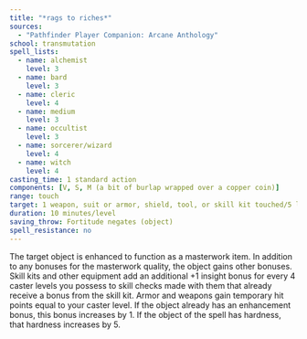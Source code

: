 ```yaml
---
title: "*rags to riches*"
sources:
  - "Pathfinder Player Companion: Arcane Anthology"
school: transmutation
spell_lists:
  - name: alchemist
    level: 3
  - name: bard
    level: 3
  - name: cleric
    level: 4
  - name: medium
    level: 3
  - name: occultist
    level: 3
  - name: sorcerer/wizard
    level: 4
  - name: witch
    level: 4
casting_time: 1 standard action
components: [V, S, M (a bit of burlap wrapped over a copper coin)]
range: touch
target: 1 weapon, suit or armor, shield, tool, or skill kit touched/5 levels
duration: 10 minutes/level
saving_throw: Fortitude negates (object)
spell_resistance: no
---
```


The target object is enhanced to function as a masterwork item. In addition to any bonuses for the masterwork quality, the object gains other bonuses. Skill kits and other equipment add an additional +1 insight bonus for every 4 caster levels you possess to skill checks made with them that already receive a bonus from the skill kit. Armor and weapons gain temporary hit points equal to your caster level. If the object already has an enhancement bonus, this bonus increases by 1. If the object of the spell has hardness, that hardness increases by 5.

